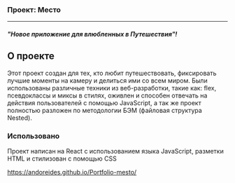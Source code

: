 ### **Проект: Место**
--------------------------
#### *"Новое приложение для влюбленных в Путешествия"!*

## О проекте
Этот проект создан для тех, кто любит путешествовать, фиксировать лучшие моменты на камеру и делиться ими со всем миром.
Были использованы различные техники из веб-разработки, такие как: flex, псевдоклассы и миксы в стилях, оживлен и способен отвечать на действия пользователей с помощью JavaScript, а так же проект полностью разложен по методологии БЭМ (файловая структура Nested).

### Использовано
Проект написан на React с использованием языка JavaScript, разметки HTML и стилизован с помощью CSS

https://andoreides.github.io/Portfolio-mesto/
